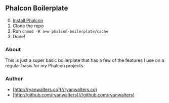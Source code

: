 ## Phalcon Boilerplate

0. [Install Phalcon](https://github.com/phalcon/cphalcon)
1. Clone the repo
2. Run `chmod -R a+w phalcon-boilerplate/cache`
3. Done!

### About

This is just a super basic boilerplate that has a few of the features I use on a regular basis for my Phalcon projects.

### Author

- [http://ryanwalters.co](//ryanwalters.co)
- [http://github.com/ryanwalters](//github.com/ryanwalters)